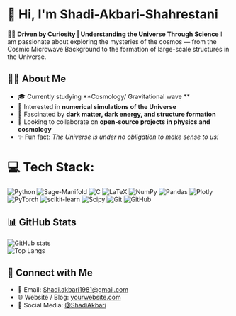 # 🌌 Hi, I'm Shadi-Akbari-Shahrestani

🔭🌠 **Driven by Curiosity | Understanding the Universe Through Science** 
I am passionate about exploring the mysteries of the cosmos — from the Cosmic Microwave Background to the formation of large-scale structures in the Universe.  

## 👨‍🚀 About Me  
- 🎓 Currently studying **Cosmology/ Gravitational wave **  
- 🧠 Interested in **numerical simulations of the Universe**  
- 🌌 Fascinated by **dark matter, dark energy, and structure formation**  
- 🤝 Looking to collaborate on **open-source projects in physics and cosmology**  
- ✨ Fun fact: *The Universe is under no obligation to make sense to us!*  


# 💻 Tech Stack:
 ![Python](https://img.shields.io/badge/python-3670A0?style=plastic&logo=python&logoColor=ffdd54)  ![Sage-Manifold](https://img.shields.io/badge/python-3670A0?style=plastic&logo=python&logoColor=ffdd54) ![C](https://img.shields.io/badge/c-%2300599C.svg?style=plastic&logo=c&logoColor=white)  ![LaTeX](https://img.shields.io/badge/latex-%23008080.svg?style=plastic&logo=latex&logoColor=white)   ![NumPy](https://img.shields.io/badge/numpy-%23013243.svg?style=plastic&logo=numpy&logoColor=white) ![Pandas](https://img.shields.io/badge/pandas-%23150458.svg?style=plastic&logo=pandas&logoColor=white) ![Plotly](https://img.shields.io/badge/Plotly-%233F4F75.svg?style=plastic&logo=plotly&logoColor=white) ![PyTorch](https://img.shields.io/badge/PyTorch-%23EE4C2C.svg?style=plastic&logo=PyTorch&logoColor=white) ![scikit-learn](https://img.shields.io/badge/scikit--learn-%23F7931E.svg?style=plastic&logo=scikit-learn&logoColor=white) ![Scipy](https://img.shields.io/badge/SciPy-%230C55A5.svg?style=plastic&logo=scipy&logoColor=%white) ![Git](https://img.shields.io/badge/git-%23F05033.svg?style=plastic&logo=git&logoColor=white) ![GitHub](https://img.shields.io/badge/github-%23121011.svg?style=plastic&logo=github&logoColor=white)


## 📊 GitHub Stats  

![GitHub stats](https://github-readme-stats.vercel.app/api?username=YOUR_USERNAME&show_icons=true&theme=radical)  
![Top Langs](https://github-readme-stats.vercel.app/api/top-langs/?username=YOUR_USERNAME&layout=compact&theme=radical)  


## 🔗 Connect with Me  

- 📧 Email: Shadi.akbari1981@gmail.com 
- 🌐 Website / Blog: [yourwebsite.com](https://yourwebsite.com)  
- 🍻 Social Media: [@ShadiAkbari](https://yourwebsite.com)
